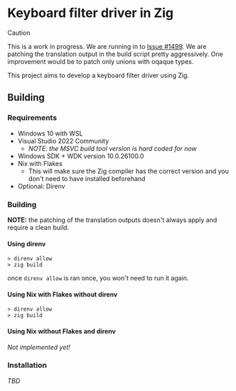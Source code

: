 # Keyboard filter driver in Zig

> [!CAUTION]
> This is a work in progress. We are running in to [Issue #1499](https://github.com/ziglang/zig/issues/1499). We are patching the translation output in the build script pretty aggressively. One improvement would be to patch only unions with oqaque types.

This project aims to develop a keyboard filter driver using Zig. 

## Building
### Requirements

- Windows 10 with WSL
- Visual Studio 2022 Community
    - _NOTE: the MSVC build tool version is hard coded for now_
- Windows SDK + WDK version 10.0.26100.0
- Nix with Flakes
    - This will make sure the Zig compiler has the correct version and you don't need to have installed beforehand
- Optional: Direnv

### Building

**NOTE:** the patching of the translation outputs doesn't always apply and require a clean build.

#### Using direnv
```shell
> direnv allow
> zig build
```
once ``direnv allow`` is ran once, you won't need to run it again.

#### Using Nix with Flakes without direnv
```shell
> direnv allow
> zig build
```

#### Using Nix without Flakes and direnv
_Not implemented yet!_

### Installation
_TBD_
